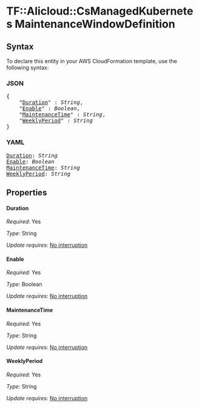 # TF::Alicloud::CsManagedKubernetes MaintenanceWindowDefinition

## Syntax

To declare this entity in your AWS CloudFormation template, use the following syntax:

### JSON

<pre>
{
    "<a href="#duration" title="Duration">Duration</a>" : <i>String</i>,
    "<a href="#enable" title="Enable">Enable</a>" : <i>Boolean</i>,
    "<a href="#maintenancetime" title="MaintenanceTime">MaintenanceTime</a>" : <i>String</i>,
    "<a href="#weeklyperiod" title="WeeklyPeriod">WeeklyPeriod</a>" : <i>String</i>
}
</pre>

### YAML

<pre>
<a href="#duration" title="Duration">Duration</a>: <i>String</i>
<a href="#enable" title="Enable">Enable</a>: <i>Boolean</i>
<a href="#maintenancetime" title="MaintenanceTime">MaintenanceTime</a>: <i>String</i>
<a href="#weeklyperiod" title="WeeklyPeriod">WeeklyPeriod</a>: <i>String</i>
</pre>

## Properties

#### Duration

_Required_: Yes

_Type_: String

_Update requires_: [No interruption](https://docs.aws.amazon.com/AWSCloudFormation/latest/UserGuide/using-cfn-updating-stacks-update-behaviors.html#update-no-interrupt)

#### Enable

_Required_: Yes

_Type_: Boolean

_Update requires_: [No interruption](https://docs.aws.amazon.com/AWSCloudFormation/latest/UserGuide/using-cfn-updating-stacks-update-behaviors.html#update-no-interrupt)

#### MaintenanceTime

_Required_: Yes

_Type_: String

_Update requires_: [No interruption](https://docs.aws.amazon.com/AWSCloudFormation/latest/UserGuide/using-cfn-updating-stacks-update-behaviors.html#update-no-interrupt)

#### WeeklyPeriod

_Required_: Yes

_Type_: String

_Update requires_: [No interruption](https://docs.aws.amazon.com/AWSCloudFormation/latest/UserGuide/using-cfn-updating-stacks-update-behaviors.html#update-no-interrupt)

